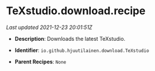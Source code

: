 # TeXstudio.download.recipe

_Last updated 2021-12-23 20:01:51Z_

- **Description**: Downloads the latest TeXstudio.

- **Identifier**: `io.github.hjuutilainen.download.TeXstudio`

- **Parent Recipes**: `None`
